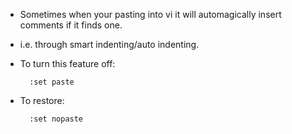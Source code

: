 <!--
Categories:
  - unix
  - linux
Tags:
  - vi
-->

- Sometimes when your pasting into vi it will automagically insert comments if it finds one.
- i.e. through smart indenting/auto indenting.

- To turn this feature off:

        :set paste
  
- To restore:

        :set nopaste
        
        
